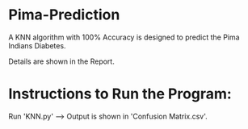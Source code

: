 # Pima-Prediction

A KNN algorithm with 100% Accuracy is designed to predict the Pima Indians Diabetes.

Details are shown in the Report.

# Instructions to Run the Program:

Run 'KNN.py' --> Output is shown in 'Confusion Matrix.csv'.
